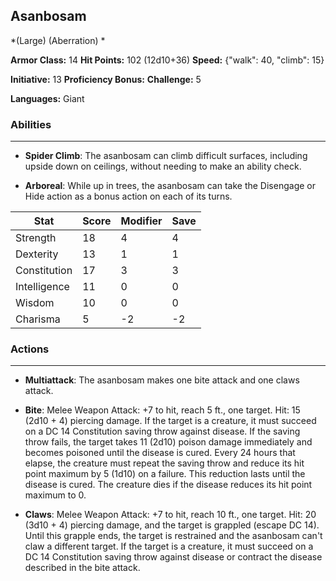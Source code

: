 ## Asanbosam
*(Large) (Aberration) *

**Armor Class:** 14
**Hit Points:** 102 (12d10+36)
**Speed:** {"walk": 40, "climb": 15}

**Initiative:** 13
**Proficiency Bonus:**
**Challenge:** 5

**Languages:** Giant

### Abilities
 --- 
- **Spider Climb**: The asanbosam can climb difficult surfaces, including upside down on ceilings, without needing to make an ability check.

- **Arboreal**: While up in trees, the asanbosam can take the Disengage or Hide action as a bonus action on each of its turns.



| Stat | Score | Modifier | Save |
| ---- | ---- | ---- | ---- |
| Strength | 18 | 4 | 4 |
| Dexterity | 13 | 1 | 1 |
| Constitution | 17 | 3 | 3 |
| Intelligence | 11 | 0 | 0 |
| Wisdom | 10 | 0 | 0 |
| Charisma | 5 | -2 | -2 |

### Actions
 --- 
- **Multiattack**: The asanbosam makes one bite attack and one claws attack.

- **Bite**: Melee Weapon Attack: +7 to hit, reach 5 ft., one target. Hit: 15 (2d10 + 4) piercing damage. If the target is a creature, it must succeed on a DC 14 Constitution saving throw against disease. If the saving throw fails, the target takes 11 (2d10) poison damage immediately and becomes poisoned until the disease is cured. Every 24 hours that elapse, the creature must repeat the saving throw and reduce its hit point maximum by 5 (1d10) on a failure. This reduction lasts until the disease is cured. The creature dies if the disease reduces its hit point maximum to 0.

- **Claws**: Melee Weapon Attack: +7 to hit, reach 10 ft., one target. Hit: 20 (3d10 + 4) piercing damage, and the target is grappled (escape DC 14). Until this grapple ends, the target is restrained and the asanbosam can't claw a different target. If the target is a creature, it must succeed on a DC 14 Constitution saving throw against disease or contract the disease described in the bite attack.

